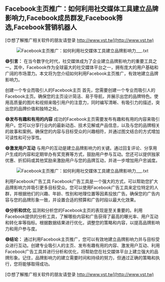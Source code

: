 ## **Facebook主页推广：如何利用社交媒体工具建立品牌影响力,Facebook成员群发,Facebook筛选,Facebook营销机器人**

[😍想了解推广相关软件的朋友请登录 http://www.vst.tw](http://www.vst.tw)

 <center><img src="https://vst.tw/MP4/tuiguang/png/0.png" alt="Facebook主页推广：如何利用社交媒体工具建立品牌影响力___.txt"></center>

**😄引言：**
在当今数字化时代，社交媒体成为了企业建立品牌影响力的重要工具之一。其中，Facebook作为全球最大的社交媒体平台之一，拥有庞大的用户基础和广阔的市场潜力。本文将为您介绍如何利用Facebook主页推广，有效地建立品牌影响力。

创建一个专业而吸引人的Facebook主页
首先，您需要创建一个专业而吸引人的Facebook主页。确保您的主页设计简洁、易于导航，并展示出您的品牌特色。使用高质量的图片和视频来吸引用户的注意力，同时编写清晰、有吸引力的描述，突出您的品牌价值和独特之处。

**😄发布有趣和有用的内容**
成功的Facebook主页需要发布有趣和有用的内容来吸引用户。您可以分享行业内的最新动态、技术见解或产品信息，以及与您的品牌相关的故事和案例。确保您的内容与目标受众的兴趣相符，并通过图文结合的方式增加可读性和可分享性。

**😄激发用户互动**
与用户的互动是建立品牌影响力的关键。通过回复评论、分享用户生成的内容和定期举办有奖竞赛等方式，鼓励用户参与互动。您还可以提供独家优惠、折扣码或其他奖励来激励用户与您的品牌互动，并进一步增加用户忠诚度。

 <center><img src="https://vst.tw/MP4/tuiguang/png/4.png" alt="Facebook主页推广：如何利用社交媒体工具建立品牌影响力___.txt"></center>

利用Facebook广告工具
Facebook广告工具是一个强大的方式，可以帮助您扩大品牌影响力并吸引更多目标受众。您可以使用Facebook广告工具来定位特定的人群，并根据他们的兴趣、年龄、性别和地理位置等因素投放广告。确保您的广告内容与您的品牌形象一致，并设置合适的预算和广告时段以最大化效果。

**😄分析和优化**
监测和分析您的Facebook主页的表现是至关重要的。利用Facebook提供的分析工具，了解哪些内容和广告获得了最高的曝光率、用户互动和转化率等指标。根据数据结果进行优化，调整您的策略和内容，以提高品牌影响力和用户参与度。

**😄结论：**
通过利用Facebook主页推广，您可以有效地建立品牌影响力并与目标受众进行互动。创建专业吸引人的主页、发布有趣有用的内容、激发用户互动、利用Facebook广告工具并进行分析和优化，将帮助您在社交媒体平台上建立强大的品牌形象。记住，品牌影响力的建立需要时间和持续的努力，但通过正确的策略和执行，您将能够取得成功。

[😍想了解推广相关软件的朋友请登录 http://www.vst.tw](http://www.vst.tw)



